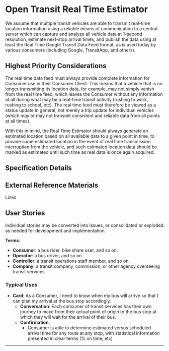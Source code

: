 <!--
 Copyright (C) 2022 Code for Vegas Foundation
 
 This file is part of ov-open-transit.
 
 ov-open-transit is free software: you can redistribute it and/or modify
 it under the terms of the GNU General Public License as published by
 the Free Software Foundation, either version 3 of the License, or
 (at your option) any later version.
 
 ov-open-transit is distributed in the hope that it will be useful,
 but WITHOUT ANY WARRANTY; without even the implied warranty of
 MERCHANTABILITY or FITNESS FOR A PARTICULAR PURPOSE.  See the
 GNU General Public License for more details.
 
 You should have received a copy of the GNU General Public License
 along with ov-open-transit.  If not, see <http://www.gnu.org/licenses/>.
-->

# Open Transit Real Time Estimator

We assume that multiple transit vehicles are able to transmit real-time location information using a reliable means of communication to a central server which can capture and analyze all vehicle data at 1-second resolution, estimate next-stop arrival times, and publish the data using at least the Real Time Google Transit Data Feed format, as is used today by various consumers (including Google, TransitApp, and others).

## Highest Priority Considerations

The real time data feed must always provide complete information for Consumer use in their Consumer Client. This means that a vehicle that is no longer transmitting its location data, for example, may not simply vanish from the real time feed, which leaves the Consumer without any information at all during what may be a real-time transit activity (rushing to work, rushing to school, etc). The real time feed must therefore be viewed as a status update in general, not merely a trip update for individual vehicles (which may or may not transmit consistent and reliable data from all points at all times).

With this in mind, the Real Time Estimator should always generate an estimated location based on all available data to a given point in time, to provide some estimated location in the event of real time transmission interruption from the vehicle, and such estimated location data should be marked as estimated until such time as real data is once again acquired.

## Specification Details

## External Reference Materials

Links

## User Stories

Individual stories may be converted into Issues, or consolidated or exploded as needed for development and implementation.

**Terms**:

- **Consumer**: a bus rider, bike share user, and so on.
- **Operator**: a bus driver, and so on.
- **Controller**: a transit operations staff member, and so on.
- **Company**: a transit company, commission, or other agency overseeing transit services

### Typical Uses

- **Card**: As a Consumer, I need to know when my bus will arrive so that I can plan my arrival at the bus stop accordingly.
  - **Conversation**: Each consumer of transit services has their own journey to make from their actual point of origin to the bus stop at which they will wait for the arrival of their bus.
  - **Confirmation**:
    - Consumer is able to determine estimated versus scheduled arrival time for any route at any stop, with statistical information presented in clear terms (% on time, etc)

---
